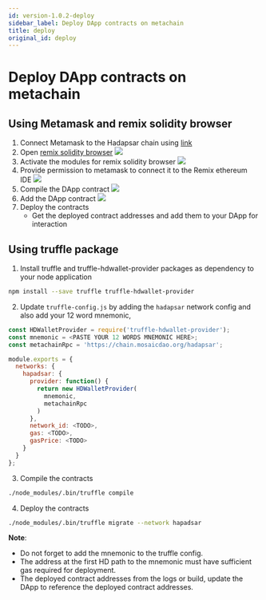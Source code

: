 ```yaml
---
id: version-1.0.2-deploy
sidebar_label: Deploy DApp contracts on metachain
title: deploy
original_id: deploy
---
```


# Deploy DApp contracts on metachain

## Using Metamask and remix solidity browser

1. Connect Metamask to the Hadapsar chain using [link](metamask.md)
2. Open [remix solidity browser](https://remix.ethereum.org/)
   ![](https://i.imgur.com/DFi97Nm.png)
3. Activate the modules for remix solidity browser
   ![](https://i.imgur.com/ofmU0zt.png)
4. Provide permission to metamask to connect it to the Remix ethereum IDE
   ![](https://i.imgur.com/2Ot3ZlJ.png)
5. Compile the DApp contract
   ![](https://i.imgur.com/jmwWpOc.png)
6. Add the DApp contract
   ![](https://i.imgur.com/WuqJ0TH.png)
7. Deploy the contracts
   - Get the deployed contract addresses and add them to your DApp for interaction

## Using truffle package

1. Install truffle and truffle-hdwallet-provider packages as dependency to your node application

```sh
npm install --save truffle truffle-hdwallet-provider
```

2. Update `truffle-config.js` by adding the `hadapsar` network config and also add your 12 word mnemonic,

```js
const HDWalletProvider = require('truffle-hdwallet-provider');
const mnemonic = <PASTE YOUR 12 WORDS MNEMONIC HERE>;
const metachainRpc = 'https://chain.mosaicdao.org/hadapsar';

module.exports = {
  networks: {
    hapadsar: {
      provider: function() {
        return new HDWalletProvider(
          mnemonic,
          metachainRpc
        )
      },
      network_id: <TODO>,
      gas: <TODO>,
      gasPrice: <TODO>
    }
  }
};
```

3. Compile the contracts

```sh
./node_modules/.bin/truffle compile
```

4. Deploy the contracts

```sh
./node_modules/.bin/truffle migrate --network hapadsar
```

**Note**:

- Do not forget to add the mnemonic to the truffle config.
- The address at the first HD path to the mnemonic must have sufficient gas required for deployment.
- The deployed contract addresses from the logs or build, update the DApp to reference the deployed contract addresses.

